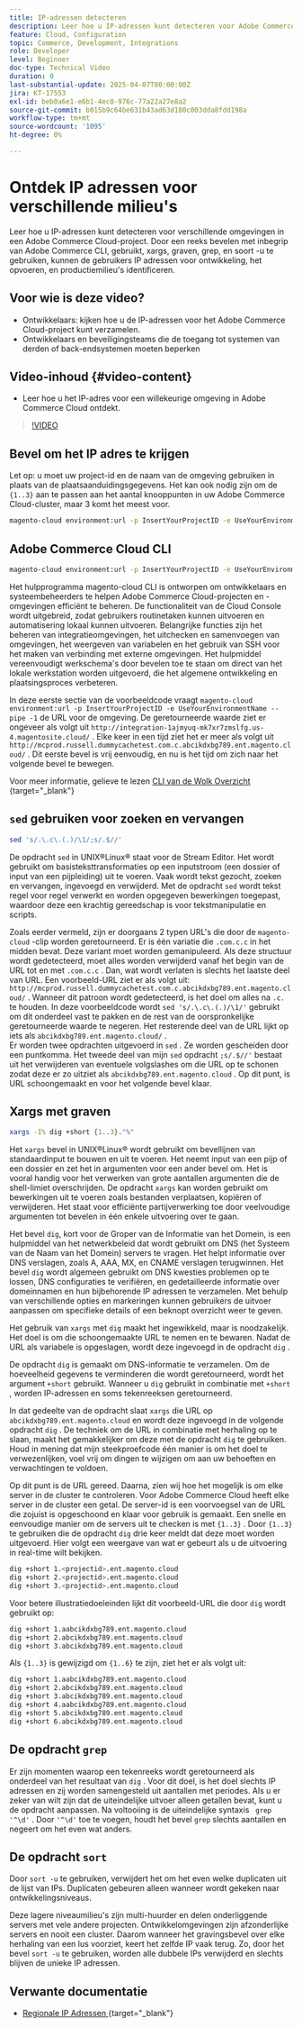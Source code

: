```yaml
---
title: IP-adressen detecteren
description: Leer hoe u IP-adressen kunt detecteren voor Adobe Commerce Cloud-omgevingen om de beveiliging te verbeteren en servercommunicatie te stroomlijnen
feature: Cloud, Configuration
topic: Commerce, Development, Integrations
role: Developer
level: Beginner
doc-type: Technical Video
duration: 0
last-substantial-update: 2025-04-07T00:00:00Z
jira: KT-17553
exl-id: beb0a6e1-e6b1-4ec0-976c-77a22a27e8a2
source-git-commit: b015b9c64be631b43ad63d180c003dda8fdd198a
workflow-type: tm+mt
source-wordcount: '1095'
ht-degree: 0%

---
```


# Ontdek IP adressen voor verschillende milieu&#39;s

Leer hoe u IP-adressen kunt detecteren voor verschillende omgevingen in een Adobe Commerce Cloud-project. Door een reeks bevelen met inbegrip van Adobe Commerce CLI, gebruikt, xargs, graven, grep, en soort -u te gebruiken, kunnen de gebruikers IP adressen voor ontwikkeling, het opvoeren, en productiemilieu&#39;s identificeren.

## Voor wie is deze video?

* Ontwikkelaars: kijken hoe u de IP-adressen voor het Adobe Commerce Cloud-project kunt verzamelen.
* Ontwikkelaars en beveiligingsteams die de toegang tot systemen van derden of back-endsystemen moeten beperken

## Video-inhoud {#video-content}

* Leer hoe u het IP-adres voor een willekeurige omgeving in Adobe Commerce Cloud ontdekt.

>[!VIDEO](https://video.tv.adobe.com/v/3457493/?learn=on)

## Bevel om het IP adres te krijgen

Let op: u moet uw project-id en de naam van de omgeving gebruiken in plaats van de plaatsaanduidingsgegevens.  Het kan ook nodig zijn om de `{1..3}` aan te passen aan het aantal knooppunten in uw Adobe Commerce Cloud-cluster, maar 3 komt het meest voor.

```bash
magento-cloud environment:url -p InsertYourProjectID -e UseYourEnvironmentName --pipe -1 | sed 's/.\.c\.(.)/\1/;s/.$//' | xargs -I% dig +short {1..3}."%" | grep '^\d' | sort -u
```

## Adobe Commerce Cloud CLI

```bash
magento-cloud environment:url -p InsertYourProjectID -e UseYourEnvironmentName --pipe -1
```

Het hulpprogramma magento-cloud CLI is ontworpen om ontwikkelaars en systeembeheerders te helpen Adobe Commerce Cloud-projecten en -omgevingen efficiënt te beheren. De functionaliteit van de Cloud Console wordt uitgebreid, zodat gebruikers routinetaken kunnen uitvoeren en automatisering lokaal kunnen uitvoeren. Belangrijke functies zijn het beheren van integratieomgevingen, het uitchecken en samenvoegen van omgevingen, het weergeven van variabelen en het gebruik van SSH voor het maken van verbinding met externe omgevingen. Het hulpmiddel vereenvoudigt werkschema&#39;s door bevelen toe te staan om direct van het lokale werkstation worden uitgevoerd, die het algemene ontwikkeling en plaatsingsproces verbeteren.

In deze eerste sectie van de voorbeeldcode vraagt `magento-cloud environment:url -p InsertYourProjectID -e UseYourEnvironmentName --pipe -1` de URL voor de omgeving. De geretourneerde waarde ziet er ongeveer als volgt uit `http://integration-1ajmyuq-mk7xr7zmslfg.us-4.magentosite.cloud/` . Elke keer in een tijd ziet het er meer als volgt uit `http://mcprod.russell.dummycachetest.com.c.abcikdxbg789.ent.magento.cloud/` .  Dit eerste bevel is vrij eenvoudig, en nu is het tijd om zich naar het volgende bevel te bewegen.

Voor meer informatie, gelieve te lezen [ CLI van de Wolk Overzicht ](https://experienceleague.adobe.com/en/docs/commerce-on-cloud/user-guide/dev-tools/cloud-cli/cloud-cli-overview){target="_blank"}

## `sed` gebruiken voor zoeken en vervangen

```bash
sed 's/.\.c\.(.)/\1/;s/.$//'
```

De opdracht `sed` in UNIX®Linux® staat voor de Stream Editor. Het wordt gebruikt om basisteksttransformaties op een inputstroom (een dossier of input van een pijpleiding) uit te voeren. Vaak wordt tekst gezocht, zoeken en vervangen, ingevoegd en verwijderd. Met de opdracht `sed` wordt tekst regel voor regel verwerkt en worden opgegeven bewerkingen toegepast, waardoor deze een krachtig gereedschap is voor tekstmanipulatie en scripts.

Zoals eerder vermeld, zijn er doorgaans 2 typen URL&#39;s die door de `magento-cloud` -clip worden geretourneerd. Er is één variatie die `.com.c.c` in het midden bevat. Deze variant moet worden gemanipuleerd. Als deze structuur wordt gedetecteerd, moet alles worden verwijderd vanaf het begin van de URL tot en met `.com.c.c` .  Dan, wat wordt verlaten is slechts het laatste deel van URL. Een voorbeeld-URL ziet er als volgt uit: `http://mcprod.russell.dummycachetest.com.c.abcikdxbg789.ent.magento.cloud/` .  Wanneer dit patroon wordt gedetecteerd, is het doel om alles na `.c.` te houden.  In deze voorbeeldcode wordt `sed 's/.\.c\.(.)/\1/'` gebruikt om dit onderdeel vast te pakken en de rest van de oorspronkelijke geretourneerde waarde te negeren. Het resterende deel van de URL lijkt op iets als `abcikdxbg789.ent.magento.cloud/` .\
Er worden twee opdrachten uitgevoerd in `sed` . Ze worden gescheiden door een puntkomma. Het tweede deel van mijn `sed` opdracht `;s/.$//'` bestaat uit het verwijderen van eventuele volgslashes om die URL op te schonen zodat deze er zo uitziet als `abcikdxbg789.ent.magento.cloud` .  Op dit punt, is URL schoongemaakt en voor het volgende bevel klaar.

## Xargs met graven

```bash
xargs -I% dig +short {1..3}."%"
```

Het `xargs` bevel in UNIX®Linux® wordt gebruikt om bevellijnen van standaardinput te bouwen en uit te voeren. Het neemt input van een pijp of een dossier en zet het in argumenten voor een ander bevel om. Het is vooral handig voor het verwerken van grote aantallen argumenten die de shell-limiet overschrijden. De opdracht `xargs` kan worden gebruikt om bewerkingen uit te voeren zoals bestanden verplaatsen, kopiëren of verwijderen. Het staat voor efficiënte partijverwerking toe door veelvoudige argumenten tot bevelen in één enkele uitvoering over te gaan.

Het bevel `dig`, kort voor de Groper van de Informatie van het Domein, is een hulpmiddel van het netwerkbeleid dat wordt gebruikt om DNS (het Systeem van de Naam van het Domein) servers te vragen. Het helpt informatie over DNS verslagen, zoals A, AAA, MX, en CNAME verslagen terugwinnen. Het bevel `dig` wordt algemeen gebruikt om DNS kwesties problemen op te lossen, DNS configuraties te verifiëren, en gedetailleerde informatie over domeinnamen en hun bijbehorende IP adressen te verzamelen. Met behulp van verschillende opties en markeringen kunnen gebruikers de uitvoer aanpassen om specifieke details of een beknopt overzicht weer te geven.

Het gebruik van `xargs` met `dig` maakt het ingewikkeld, maar is noodzakelijk. Het doel is om die schoongemaakte URL te nemen en te bewaren.  Nadat de URL als variabele is opgeslagen, wordt deze ingevoegd in de opdracht `dig` .

De opdracht `dig` is gemaakt om DNS-informatie te verzamelen. Om de hoeveelheid gegevens te verminderen die wordt geretourneerd, wordt het argument `+short` gebruikt. Wanneer u `dig` gebruikt in combinatie met `+short` , worden IP-adressen en soms tekenreeksen geretourneerd.

In dat gedeelte van de opdracht slaat `xargs` die URL op `abcikdxbg789.ent.magento.cloud` en wordt deze ingevoegd in de volgende opdracht `dig` . De techniek om de URL in combinatie met herhaling op te slaan, maakt het gemakkelijker om deze met de opdracht `dig` te gebruiken. Houd in mening dat mijn steekproefcode één manier is om het doel te verwezenlijken, voel vrij om dingen te wijzigen om aan uw behoeften en verwachtingen te voldoen.

Op dit punt is de URL gereed. Daarna, zien wij hoe het mogelijk is om elke server in de cluster te controleren. Voor Adobe Commerce Cloud heeft elke server in de cluster een getal. De server-id is een voorvoegsel van de URL die zojuist is opgeschoond en klaar voor gebruik is gemaakt. Een snelle en eenvoudige manier om de servers uit te checken is met `{1..3}` . Door `{1..3}` te gebruiken die de opdracht `dig` drie keer meldt dat deze moet worden uitgevoerd. Hier volgt een weergave van wat er gebeurt als u de uitvoering in real-time wilt bekijken.

```bash
dig +short 1.<projectid>.ent.magento.cloud
dig +short 2.<projectid>.ent.magento.cloud
dig +short 3.<projectid>.ent.magento.cloud
```

Voor betere illustratiedoeleinden lijkt dit voorbeeld-URL die door `dig` wordt gebruikt op:

```bash
dig +short 1.aabcikdxbg789.ent.magento.cloud
dig +short 2.abcikdxbg789.ent.magento.cloud
dig +short 3.abcikdxbg789.ent.magento.cloud
```

Als `{1..3}` is gewijzigd om `{1..6}` te zijn, ziet het er als volgt uit:

```bash
dig +short 1.aabcikdxbg789.ent.magento.cloud
dig +short 2.abcikdxbg789.ent.magento.cloud
dig +short 3.abcikdxbg789.ent.magento.cloud
dig +short 4.aabcikdxbg789.ent.magento.cloud
dig +short 5.abcikdxbg789.ent.magento.cloud
dig +short 6.abcikdxbg789.ent.magento.cloud
```

## De opdracht `grep`

Er zijn momenten waarop een tekenreeks wordt geretourneerd als onderdeel van het resultaat van `dig` . Voor dit doel, is het doel slechts IP adressen en zij worden samengesteld uit aantallen met periodes. Als u er zeker van wilt zijn dat de uiteindelijke uitvoer alleen getallen bevat, kunt u de opdracht aanpassen. Na voltooiing is de uiteindelijke syntaxis ` grep '^\d'` .  Door `'^\d'` toe te voegen, houdt het bevel `grep` slechts aantallen en negeert om het even wat anders.

## De opdracht `sort`

Door `sort -u` te gebruiken, verwijdert het om het even welke duplicaten uit de lijst van IPs. Duplicaten gebeuren alleen wanneer wordt gekeken naar ontwikkelingsniveaus.

Deze lagere niveaumilieu&#39;s zijn multi-huurder en delen onderliggende servers met vele andere projecten. Ontwikkelomgevingen zijn afzonderlijke servers en nooit een cluster. Daarom wanneer het gravingsbevel over elke herhaling van een lus voorziet, keert het zelfde IP vaak terug. Zo, door het bevel `sort -u` te gebruiken, worden alle dubbele IPs verwijderd en slechts blijven de unieke IP adressen.



## Verwante documentatie

* [ Regionale IP Adressen ](https://experienceleague.adobe.com/en/docs/commerce-on-cloud/user-guide/project/regional-ip-addresses){target="_blank"}
